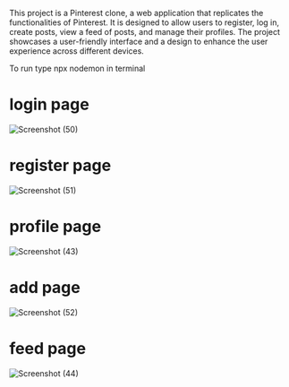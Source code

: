  This project is a Pinterest clone, a web application that replicates the functionalities of Pinterest. It is designed to allow users to register, log in, create posts, view a feed of posts, and manage their profiles. The project showcases a user-friendly interface and a design to enhance the user experience across different devices.

 To run type npx nodemon in terminal 

# login page
![Screenshot (50)](https://github.com/mohammedabdulhameed2003/Pinterest-clone/assets/135050083/02748b27-890f-402b-8057-ccc2b0c949fe)

# register page
![Screenshot (51)](https://github.com/mohammedabdulhameed2003/Pinterest-clone/assets/135050083/dc33b1f0-4633-4e65-a3b2-2edb7db399de)

# profile page
![Screenshot (43)](https://github.com/mohammedabdulhameed2003/Pinterest-clone/assets/135050083/aebebc75-7ee1-4909-b7a9-63bceb31c7bf)

# add page
![Screenshot (52)](https://github.com/mohammedabdulhameed2003/Pinterest-clone/assets/135050083/80e7c334-0cda-493c-a48c-f9427dda41e2)


# feed page
![Screenshot (44)](https://github.com/mohammedabdulhameed2003/Pinterest-clone/assets/135050083/231e5292-cc2d-4236-975e-e3b6ca001e8b)


